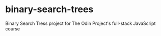 # binary-search-trees
Binary Search Tress project for The Odin Project's full-stack JavaScript course
